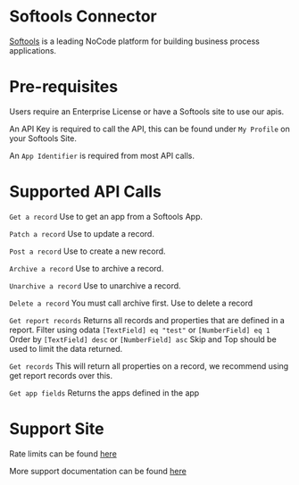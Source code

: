 # Softools Connector

[Softools](https://www.softools.net) is a leading NoCode platform for building business process applications. 

# Pre-requisites
Users require an Enterprise License or have a Softools site to use our apis.

An API Key is required to call the API, this can be found under ```My Profile``` on your Softools Site.

An ```App Identifier``` is required from most API calls. 

# Supported API Calls
```Get a record```
Use to get an app from a Softools App. 

```Patch a record```
Use to update a record. 

```Post a record```
Use to create a new record.

```Archive a record```
Use to archive a record.

```Unarchive a record```
Use to unarchive a record.

```Delete a record```
You must call archive first.
Use to delete a record

```Get report records```
Returns all records and properties that are defined in a report.
Filter using odata ```[TextField] eq "test"``` or ```[NumberField] eq 1```
Order by ```[TextField] desc``` or ```[NumberField] asc```
Skip and Top should be used to limit the data returned.

```Get records```
This will return all properties on a record, we recommend using get report records over this.

```Get app fields```
Returns the apps defined in the app

# Support Site
Rate limits can be found [here](https://developer.softools.net/Rate-limits)

More support documentation can be found [here](https://support.softools.net)
